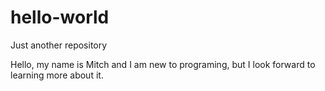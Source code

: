 # hello-world
Just another repository

Hello, my name is Mitch and I am new to programing, but I look forward to learning more about it.
